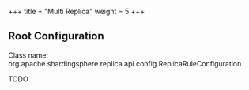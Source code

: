 +++
title = "Multi Replica"
weight = 5
+++

## Root Configuration

Class name: org.apache.shardingsphere.replica.api.config.ReplicaRuleConfiguration

TODO
